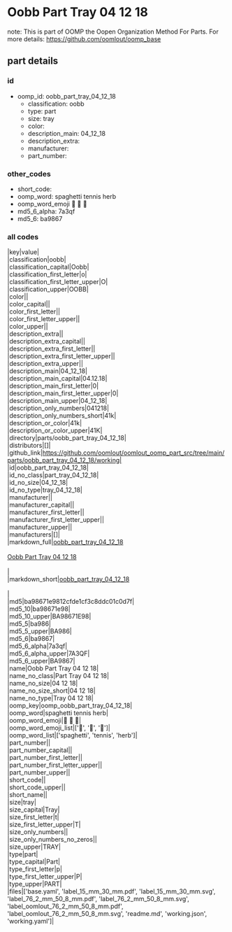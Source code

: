 # Oobb Part Tray 04 12 18  

note: This is part of OOMP the Oopen Organization Method For Parts. For more details: https://github.com/oomlout/oomp_base

##  part details





### id
* oomp_id: oobb_part_tray_04_12_18
  * classification: oobb
  * type: part
  * size: tray
  * color: 
  * description_main: 04_12_18
  * description_extra: 
  * manufacturer: 
  * part_number: 

### other_codes
* short_code: 
* oomp_word: spaghetti tennis herb
* oomp_word_emoji :spaghetti: :tennis: :herb:
* md5_6_alpha: 7a3qf
* md5_6: ba9867

### all codes 
|key|value|  
|classification|oobb|  
|classification_capital|Oobb|  
|classification_first_letter|o|  
|classification_first_letter_upper|O|  
|classification_upper|OOBB|  
|color||  
|color_capital||  
|color_first_letter||  
|color_first_letter_upper||  
|color_upper||  
|description_extra||  
|description_extra_capital||  
|description_extra_first_letter||  
|description_extra_first_letter_upper||  
|description_extra_upper||  
|description_main|04_12_18|  
|description_main_capital|04.12.18|  
|description_main_first_letter|0|  
|description_main_first_letter_upper|0|  
|description_main_upper|04_12_18|  
|description_only_numbers|041218|  
|description_only_numbers_short|41k|  
|description_or_color|41k|  
|description_or_color_upper|41K|  
|directory|parts/oobb_part_tray_04_12_18|  
|distributors|[]|  
|github_link|https://github.com/oomlout/oomlout_oomp_part_src/tree/main/parts/oobb_part_tray_04_12_18/working|  
|id|oobb_part_tray_04_12_18|  
|id_no_class|part_tray_04_12_18|  
|id_no_size|04_12_18|  
|id_no_type|tray_04_12_18|  
|manufacturer||  
|manufacturer_capital||  
|manufacturer_first_letter||  
|manufacturer_first_letter_upper||  
|manufacturer_upper||  
|manufacturers|[]|  
|markdown_full|[oobb_part_tray_04_12_18](https://github.com/oomlout/oomlout_oomp_part_src/tree/main/parts/oobb_part_tray_04_12_18/working)<br>[](https://github.com/oomlout/oomlout_oomp_part_src/tree/main/parts/oobb_part_tray_04_12_18/working)<br>[Oobb Part Tray 04 12 18](https://github.com/oomlout/oomlout_oomp_part_src/tree/main/parts/oobb_part_tray_04_12_18/working)<br><br>|  
|markdown_short|[oobb_part_tray_04_12_18](https://github.com/oomlout/oomlout_oomp_part_src/tree/main/parts/oobb_part_tray_04_12_18/working)<br><br>|  
|md5|ba98671e9812cfde1cf3c8ddc01c0d7f|  
|md5_10|ba98671e98|  
|md5_10_upper|BA98671E98|  
|md5_5|ba986|  
|md5_5_upper|BA986|  
|md5_6|ba9867|  
|md5_6_alpha|7a3qf|  
|md5_6_alpha_upper|7A3QF|  
|md5_6_upper|BA9867|  
|name|Oobb Part Tray 04 12 18|  
|name_no_class|Part Tray 04 12 18|  
|name_no_size|04 12 18|  
|name_no_size_short|04 12 18|  
|name_no_type|Tray 04 12 18|  
|oomp_key|oomp_oobb_part_tray_04_12_18|  
|oomp_word|spaghetti tennis herb|  
|oomp_word_emoji|:spaghetti: :tennis: :herb:|  
|oomp_word_emoji_list|[':spaghetti:', ':tennis:', ':herb:']|  
|oomp_word_list|['spaghetti', 'tennis', 'herb']|  
|part_number||  
|part_number_capital||  
|part_number_first_letter||  
|part_number_first_letter_upper||  
|part_number_upper||  
|short_code||  
|short_code_upper||  
|short_name||  
|size|tray|  
|size_capital|Tray|  
|size_first_letter|t|  
|size_first_letter_upper|T|  
|size_only_numbers||  
|size_only_numbers_no_zeros||  
|size_upper|TRAY|  
|type|part|  
|type_capital|Part|  
|type_first_letter|p|  
|type_first_letter_upper|P|  
|type_upper|PART|  
|files|['base.yaml', 'label_15_mm_30_mm.pdf', 'label_15_mm_30_mm.svg', 'label_76_2_mm_50_8_mm.pdf', 'label_76_2_mm_50_8_mm.svg', 'label_oomlout_76_2_mm_50_8_mm.pdf', 'label_oomlout_76_2_mm_50_8_mm.svg', 'readme.md', 'working.json', 'working.yaml']|  
